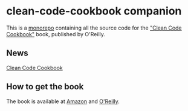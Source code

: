# clean-code-cookbook companion

This is a [monorepo](https://trunkbaseddevelopment.com/monorepos/) containing all the source code for the ["Clean Code Cookbook"](https://learning.oreilly.com/library/view/clean-code-cookbook/9781098144715/) book, published by O'Reilly.

## News

[Clean Code Cookbook](https://www.cleancodecookbook.com)

## How to get the book

The book is available at [Amazon](https://amzn.to/44s1XdO) and [O'Reilly](https://learning.oreilly.com/library/view/clean-code-cookbook/9781098144715/).
